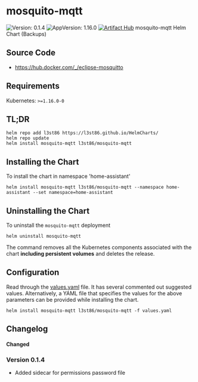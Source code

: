 # mosquito-mqtt

![Version: 0.1.4](https://img.shields.io/badge/Version-0.1.4-informational?style=flat-square) ![AppVersion: 1.16.0](https://img.shields.io/badge/AppVersion-1.16.0-informational?style=flat-square)
[![Artifact Hub](https://img.shields.io/endpoint?url=https://artifacthub.io/badge/repository/helm-l3st86)](https://artifacthub.io/packages/search?repo=helm-l3st86)
mosquito-mqtt Helm Chart (Backups)

## Source Code

* <https://hub.docker.com/_/eclipse-mosquitto>

## Requirements

Kubernetes: `>=1.16.0-0`

## TL;DR

```console
helm repo add l3st86 https://l3st86.github.io/HelmCharts/
helm repo update
helm install mosquito-mqtt l3st86/mosquito-mqtt
```

## Installing the Chart

To install the chart in namespace 'home-assistant'
```console
helm install mosquito-mqtt l3st86/mosquito-mqtt --namespace home-assistant --set namespace=home-assistant
```

## Uninstalling the Chart

To uninstall the `mosquito-mqtt` deployment

```console
helm uninstall mosquito-mqtt
```

The command removes all the Kubernetes components associated with the chart **including persistent volumes** and deletes the release.

## Configuration

Read through the [values.yaml](./values.yaml) file. It has several commented out suggested values.
Alternatively, a YAML file that specifies the values for the above parameters can be provided while installing the chart.

```console
helm install mosquito-mqtt l3st86/mosquito-mqtt -f values.yaml
```

## Changelog

#### Changed

### Version 0.1.4

* Added sidecar for permissions password file


